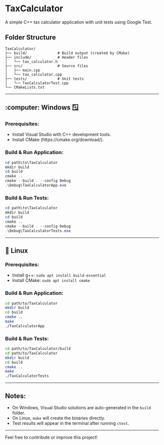 # TaxCalculator

A simple C++ tax calculator application with unit tests using Google Test.

## Folder Structure

```
TaxCalculator/
├── build/              # Build output (created by CMake)
├── include/            # Header files
│   └── tax_calculator.h
├── src/                # Source files
│   ├── main.cpp
│   └── tax_calculator.cpp
├── tests/              # Unit tests
│   └── TaxCalculatorTest.cpp
└── CMakeLists.txt
```

---

## \:computer: Windows 🪟

### Prerequisites:

- Install Visual Studio with C++ development tools.
- Install CMake (https\://cmake.org/download/).

### Build & Run Application:

```powershell
cd path\to\TaxCalculator
mkdir build
cd build
cmake ..
cmake --build . --config Debug
.\Debug\TaxCalculatorApp.exe
```

### Build & Run Tests:

```powershell
cd path\to\TaxCalculator
mkdir build
cd build
cmake ..
cmake --build . --config Debug
.\Debug\TaxCalculatorTests.exe
```

---

## 🐧 Linux

### Prerequisites:

- Install g++: `sudo apt install build-essential`
- Install CMake: `sudo apt install cmake`

### Build & Run Application:

```bash
cd path/to/TaxCalculator
mkdir build
cd build
cmake ..
make
./TaxCalculatorApp
```

### Build & Run Tests:

```bash
cd path/to/TaxCalculator/build
cd path/to/TaxCalculator
mkdir build
cd build
cmake ..
make
./TaxCalculatorTests

```

---

## Notes:

- On Windows, Visual Studio solutions are auto-generated in the `build` folder.
- On Linux, `make` will create the binaries directly.
- Test results will appear in the terminal after running `ctest`.

---

Feel free to contribute or improve this project!

